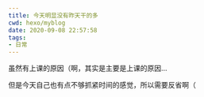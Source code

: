 ```yaml
---
title: 今天明显没有昨天干的多
cwd: hexo/myblog
date: 2020-09-08 22:57:58
tags:
- 日常
---
```


虽然有上课的原因（啊，其实是主要是上课的原因...

但是今天自己也有点不够抓紧时间的感觉，所以需要反省啊（

